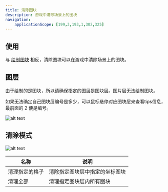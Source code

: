 ```yaml
---
title: 清除图块
description: 游戏中清除场景上的图块
navigation:
    applicationScope: [199,3,193,1,302,325]
---
```


## 使用

与 [绘制图块](./drawtitle) 相反，清除图块可以在游戏中清除场景上的图块。

## 图层

由于绘制的是图块，所以请确保指定的图层是图块层。图片层无法绘制图块。

如果无法确定自己图块层编号是多少，可以鼠标悬停对应图块层来查看tips信息，最前面的 2 便是编号。

![alt text](https://cdn.gcw.wiki.wiki/gcw/image/zh_hans/commands/scene/drawautotitle/image-1.png)

## 清除模式

![alt text](https://cdn.gcw.wiki.wiki/gcw/image/zh_hans/commands/scene/cleartitle/image.png)

| 名称           | 说明                           |
| -------------- | ------------------------------ |
| 清理指定的格子 | 清除指定图块层中指定的坐标图块 |
| 清理全部       | 清理指定图块层内所有图块       |
